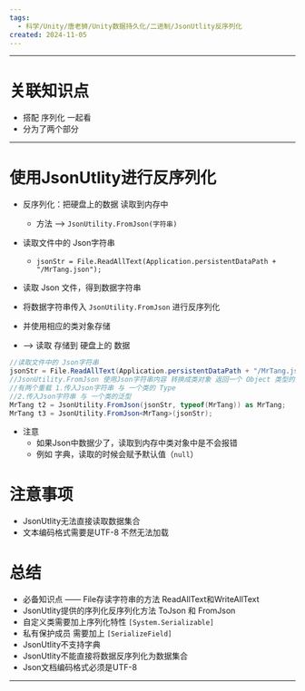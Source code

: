 ```yaml
---
tags:
  - 科学/Unity/唐老狮/Unity数据持久化/二进制/JsonUtlity反序列化
created: 2024-11-05
---
```


---
# 关联知识点

- 搭配 序列化 一起看
- 分为了两个部分

---
# 使用JsonUtlity进行反序列化

- 反序列化：把硬盘上的数据 读取到内存中
	- 方法 ——> `JsonUtility.FromJson(字符串)`

- 读取文件中的 Json字符串
	- `jsonStr = File.ReadAllText(Application.persistentDataPath + "/MrTang.json");`

- 读取 Json 文件，得到数据字符串
- 将数据字符串传入 `JsonUtility.FromJson` 进行反序列化
- 并使用相应的类对象存储
- ——> 读取 存储到 硬盘上的 数据

```C#
//读取文件中的 Json字符串  
jsonStr = File.ReadAllText(Application.persistentDataPath + "/MrTang.json");
//JsonUtility.FromJson 使用Json字符串内容 转换成类对象 返回一个 Object 类型的对象
//有两个重载 1.传入Json字符串 与 一个类的 Type
//2.传入Json字符串 与 一个类的泛型
MrTang t2 = JsonUtility.FromJson(jsonStr, typeof(MrTang)) as MrTang;
MrTang t3 = JsonUtility.FromJson<MrTang>(jsonStr);
```

- 注意
	- 如果Json中数据少了，读取到内存中类对象中是不会报错
	- 例如 字典，读取的时候会赋予默认值（`null`）
# 注意事项

- JsonUtlity无法直接读取数据集合
- 文本编码格式需要是UTF-8 不然无法加载
# 总结

- 必备知识点 —— File存读字符串的方法 ReadAllText和WriteAllText
- JsonUtlity提供的序列化反序列化方法 ToJson 和 FromJson
- 自定义类需要加上序列化特性 `[System.Serializable]`
- 私有保护成员 需要加上 `[SerializeField]`
- JsonUtlity不支持字典
- JsonUtlity不能直接将数据反序列化为数据集合
- Json文档编码格式必须是UTF-8



---
